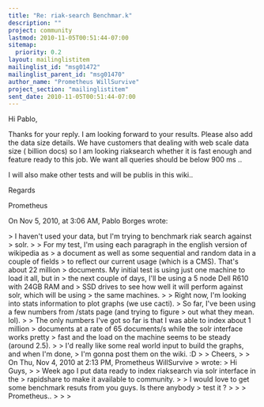 ```yaml
---
title: "Re: riak-search Benchmar.k"
description: ""
project: community
lastmod: 2010-11-05T00:51:44-07:00
sitemap:
  priority: 0.2
layout: mailinglistitem
mailinglist_id: "msg01472"
mailinglist_parent_id: "msg01470"
author_name: "Prometheus WillSurvive"
project_section: "mailinglistitem"
sent_date: 2010-11-05T00:51:44-07:00
---
```



Hi Pablo,

Thanks for your reply. I am looking forward to your results. Please also add 
the data size details. We have customers that dealing with web scale data size 
( billion docs) so I am looking riaksearch whether it is fast enough and 
feature ready to this job. We want all queries should be below 900 ms .. 

I will also make other tests and will be publis in this wiki..

Regards

Prometheus

On Nov 5, 2010, at 3:06 AM, Pablo Borges wrote:

&gt; I haven't used your data, but I'm trying to benchmark riak search against 
&gt; solr.
&gt; 
&gt; For my test, I'm using each paragraph in the english version of wikipedia as 
&gt; a document as well as some sequential and random data in a couple of fields 
&gt; to reflect our current usage (which is a CMS). That's about 22 million 
&gt; documents. My initial test is using just one machine to load it all, but in 
&gt; the next couple of days, I'll be using a 5 node Dell R610 with 24GB RAM and 
&gt; SSD drives to see how well it will perform against solr, which will be using 
&gt; the same machines.
&gt; 
&gt; Right now, I'm looking into stats information to plot graphs (we use cacti). 
&gt; So far, I've been using a few numbers from /stats page (and trying to figure 
&gt; out what they mean. lol).
&gt; 
&gt; The only numbers I've got so far is that I was able to index about 1 million 
&gt; documents at a rate of 65 documents/s while the solr interface works pretty 
&gt; fast and the load on the machine seems to be steady (around 2.5).
&gt; 
&gt; I'd really like some real world input to build the graphs, and when I'm done, 
&gt; I'm gonna post them on the wiki. :D
&gt; 
&gt; Cheers,
&gt; 
&gt; On Thu, Nov 4, 2010 at 2:13 PM, Prometheus WillSurvive 
&gt;  wrote:
&gt; Hi Guys,
&gt; 
&gt; Week ago I put data ready to index riaksearch via solr interface in the 
&gt; rapidshare to make it available to community.
&gt; 
&gt; I would love to get some benchmark resuts from you guys. Is there anybody 
&gt; test it ?
&gt; 
&gt; 
&gt; Prometheus..
&gt; 
&gt; 
&gt; 
 

